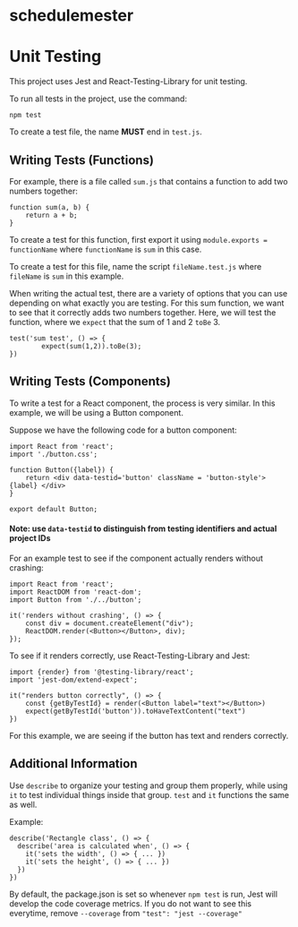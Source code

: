 # schedulemester

# Unit Testing 

This project uses Jest and React-Testing-Library for unit testing. 

To run all tests in the project, use the command: 

```npm test```

To create a test file, the name **MUST** end in ```test.js```. 

## Writing Tests (Functions)
For example, there is a file called ```sum.js``` that contains a function to add two numbers together: 
```
function sum(a, b) {
    return a + b;
}
```
To create a test for this function, first export it using ```module.exports = functionName``` where ```functionName``` is ```sum``` in this case.

To create a test for this file, name the script ```fileName.test.js``` where ```fileName``` is ```sum``` in this example. 

When writing the actual test, there are a variety of options that you can use depending on what exactly you are testing. For this sum function, we want to see that it correctly adds two numbers together. Here, we will test the function, where we ```expect``` that the sum of 1 and 2 ```toBe``` 3.
```
test('sum test', () => {
        expect(sum(1,2)).toBe(3); 
})
```

## Writing Tests (Components)
To write a test for a React component, the process is very similar. In this example, we will be using a Button component. 

Suppose we have the following code for a button component:
```
import React from 'react';
import './button.css';

function Button({label}) {
    return <div data-testid='button' className = 'button-style'> {label} </div>
}

export default Button;
```
#### Note: use ```data-testid``` to distinguish from testing identifiers and actual project IDs

For an example test to see if the component actually renders without crashing: 
```
import React from 'react';
import ReactDOM from 'react-dom';
import Button from './../button';

it('renders without crashing', () => {
    const div = document.createElement("div");
    ReactDOM.render(<Button></Button>, div);
});
```

To see if it renders correctly, use React-Testing-Library and Jest:
```
import {render} from '@testing-library/react';
import 'jest-dom/extend-expect';

it("renders button correctly", () => {
	const {getByTestId} = render(<Button label="text"></Button>)
	expect(getByTestId('button')).toHaveTextContent("text")
})
```
For this example, we are seeing if the button has text and renders correctly. 

## Additional Information

Use ```describe``` to organize your testing and group them properly, while using ```it``` to test individual things inside that group. ```test``` and ```it``` functions the same as well.

Example: 
```
describe('Rectangle class', () => {
  describe('area is calculated when', () => {
    it('sets the width', () => { ... })
    it('sets the height', () => { ... })
  })
})
```

By default, the package.json is set so whenever ```npm test``` is run, Jest will develop the code coverage metrics. If you do not want to see this everytime, remove ```--coverage``` from ```"test": "jest --coverage"```





